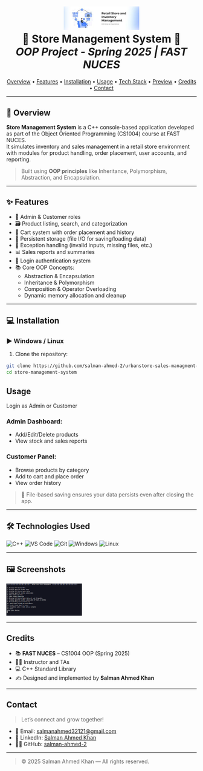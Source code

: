 <h1 align="center">
   <img src="main.jpeg" width="200" alt="Salman Ahmed">
  <br>
  🏪 Store Management System 🛒  
  <br>
  <i>OOP Project - Spring 2025 | FAST NUCES</i>
</h1>

<p align="center">
  <a href="#overview">Overview</a> •
  <a href="#features">Features</a> •
  <a href="#installation">Installation</a> •
  <a href="#usage">Usage</a> •
  <a href="#technologies-used">Tech Stack</a> •
  <a href="#screenshots">Preview</a> •
  <a href="#credits">Credits</a> •
  <a href="#contact">Contact</a>
</p>

---

## 🧾 Overview

**Store Management System** is a C++ console-based application developed as part of the Object Oriented Programming (CS1004) course at FAST NUCES.  
It simulates inventory and sales management in a retail store environment with modules for product handling, order placement, user accounts, and reporting.

> Built using **OOP principles** like Inheritance, Polymorphism, Abstraction, and Encapsulation.

---

## ✨ Features

- 🧍 Admin & Customer roles
- 🗃️ Product listing, search, and categorization
- 🛒 Cart system with order placement and history
- 💾 Persistent storage (file I/O for saving/loading data)
- 🧠 Exception handling (invalid inputs, missing files, etc.)
- 📊 Sales reports and summaries
- 🔐 Login authentication system
- 📚 Core OOP Concepts:
  - Abstraction & Encapsulation  
  - Inheritance & Polymorphism  
  - Composition & Operator Overloading  
  - Dynamic memory allocation and cleanup

---

## 💻 Installation

### ▶️ Windows / Linux

1. Clone the repository:
```bash
git clone https://github.com/salman-ahmed-2/urbanstore-sales-managment-system
cd store-management-system
```
##  Usage

Login as Admin or Customer

### Admin Dashboard:
- Add/Edit/Delete products  
- View stock and sales reports

### Customer Panel:
- Browse products by category  
- Add to cart and place order  
- View order history

> 💾 File-based saving ensures your data persists even after closing the app.

---

## 🛠 Technologies Used

![C++](https://img.shields.io/badge/C%2B%2B-00599C?style=flat&logo=c%2B%2B&logoColor=white)
![VS Code](https://img.shields.io/badge/IDE-VSCode-blue)
![Git](https://img.shields.io/badge/Version%20Control-Git-red)
![Windows](https://img.shields.io/badge/OS-Windows-lightgrey)
![Linux](https://img.shields.io/badge/OS-Linux-lightgrey)

---

## 🖼 Screenshots

 <img src="p4.png" width="200" alt="Salman Ahmed">

---

##  Credits

- 📚 **FAST NUCES** – CS1004 OOP (Spring 2025)  
- 🧑‍🏫 Instructor and TAs  
- 💻 C++ Standard Library  
- ✍️ Designed and implemented by **Salman Ahmed Khan**

---

##  Contact

> Let’s connect and grow together!

- 📧 Email: [salmanahmed32121@gmail.com](mailto:salmanahmed32121@gmail.com)  
- 💼 LinkedIn: [Salman Ahmed Khan](https://www.linkedin.com/in/salman-ahmed-khan-843240226)  
- 🧑‍💻 GitHub: [salman-ahmed-2](https://github.com/salman-ahmed-2)

---

> © 2025 Salman Ahmed Khan — All rights reserved.

